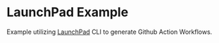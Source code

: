 # LaunchPad Example

Example utilizing [LaunchPad](https://github.com/bluenovaio/launchpad) CLI to generate Github Action Workflows.
